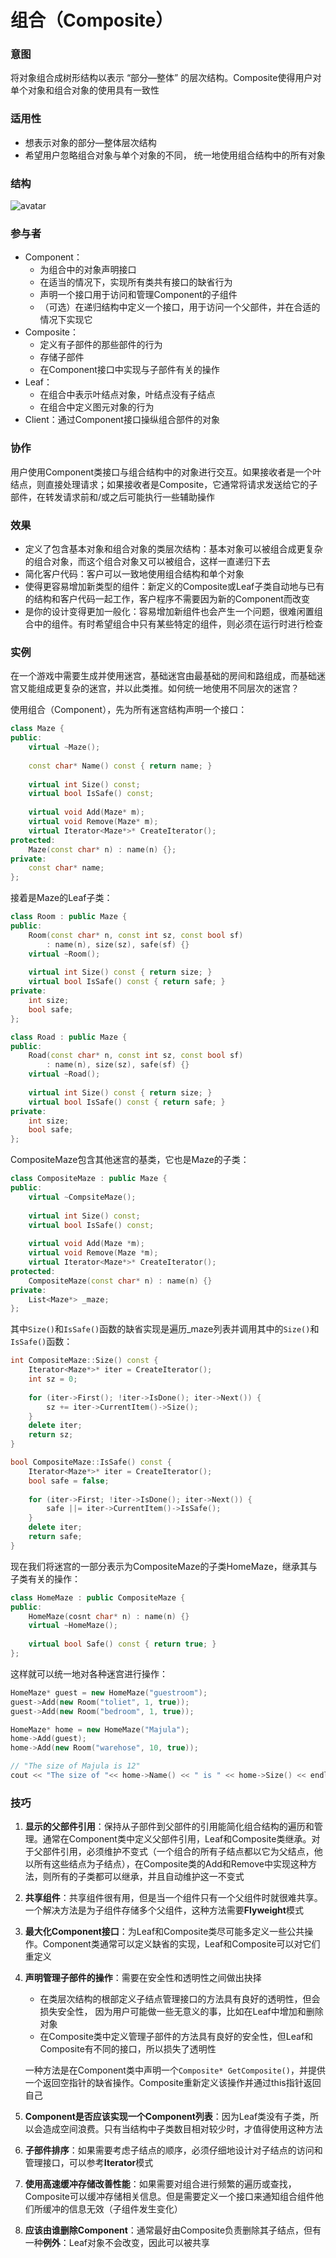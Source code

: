 # 组合（Composite）

### 意图

将对象组合成树形结构以表示 “部分—整体” 的层次结构。Composite使得用户对单个对象和组合对象的使用具有一致性

### 适用性

- 想表示对象的部分—整体层次结构
- 希望用户忽略组合对象与单个对象的不同， 统一地使用组合结构中的所有对象

### 结构

![avatar](image/组合结构图.png)

### 参与者

- Component：
  - 为组合中的对象声明接口
  - 在适当的情况下，实现所有类共有接口的缺省行为
  - 声明一个接口用于访问和管理Component的子组件
  - （可选）在递归结构中定义一个接口，用于访问一个父部件，并在合适的情况下实现它
- Composite：
  - 定义有子部件的那些部件的行为
  - 存储子部件
  - 在Component接口中实现与子部件有关的操作
- Leaf：
  - 在组合中表示叶结点对象，叶结点没有子结点
  - 在组合中定义图元对象的行为
- Client：通过Component接口操纵组合部件的对象

### 协作

用户使用Component类接口与组合结构中的对象进行交互。如果接收者是一个叶结点，则直接处理请求；如果接收者是Composite，它通常将请求发送给它的子部件，在转发请求前和/或之后可能执行一些辅助操作

### 效果

- 定义了包含基本对象和组合对象的类层次结构：基本对象可以被组合成更复杂的组合对象，而这个组合对象又可以被组合，这样一直递归下去
- 简化客户代码：客户可以一致地使用组合结构和单个对象
- 使得更容易增加新类型的组件：新定义的Composite或Leaf子类自动地与已有的结构和客户代码一起工作，客户程序不需要因为新的Component而改变
- 是你的设计变得更加一般化：容易增加新组件也会产生一个问题，很难闲置组合中的组件。有时希望组合中只有某些特定的组件，则必须在运行时进行检查

### 实例

在一个游戏中需要生成并使用迷宫，基础迷宫由最基础的房间和路组成，而基础迷宫又能组成更复杂的迷宫，并以此类推。如何统一地使用不同层次的迷宫？

使用组合（Component），先为所有迷宫结构声明一个接口：

```c++
class Maze {
public:
    virtual ~Maze();
    
    const char* Name() const { return name; }
    
    virtual int Size() const;
    virtual bool IsSafe() const;
    
    virtual void Add(Maze* m);
    virtual void Remove(Maze* m);
    virtual Iterator<Maze*>* CreateIterator();
protected:
    Maze(const char* n) : name(n) {};
private:
    const char* name;
};
```

接着是Maze的Leaf子类：

```c++
class Room : public Maze {
public:
    Room(const char* n, const int sz, const bool sf)
        : name(n), size(sz), safe(sf) {}
    virtual ~Room();
    
    virtual int Size() const { return size; }
    virtual bool IsSafe() const { return safe; }
private:
    int size;
    bool safe;
};
```

```c++
class Road : public Maze {
public:
    Road(const char* n, const int sz, const bool sf)
        : name(n), size(sz), safe(sf) {}
    virtual ~Road();
    
    virtual int Size() const { return size; }
    virtual bool IsSafe() const { return safe; }
private:
    int size;
    bool safe;
};
```

CompositeMaze包含其他迷宫的基类，它也是Maze的子类：

```c++
class CompositeMaze : public Maze {
public:
    virtual ~CompsiteMaze();
    
    virtual int Size() const;
    virtual bool IsSafe() const;
    
    virtual void Add(Maze *m);
    virtual void Remove(Maze *m);
    virtual Iterator<Maze*>* CreateIterator();
protected:
    CompositeMaze(const char* n) : name(n) {}
private:
    List<Maze*> _maze;
};
```

其中`Size()`和`IsSafe()`函数的缺省实现是遍历_maze列表并调用其中的`Size()`和`IsSafe()`函数：

```c++
int CompositeMaze::Size() const {
    Iterator<Maze*>* iter = CreateIterator();
    int sz = 0;
    
    for (iter->First(); !iter->IsDone(); iter->Next()) {
        sz += iter->CurrentItem()->Size();
    }
    delete iter;
    return sz;
}
```

```c++
bool CompositeMaze::IsSafe() const {
    Iterator<Maze*>* iter = CreateIterator();
    bool safe = false;
    
    for (iter->First; !iter->IsDone(); iter->Next()) {
        safe ||= iter->CurrentItem()->IsSafe();
    }
    delete iter;
    return safe;
}
```

现在我们将迷宫的一部分表示为CompositeMaze的子类HomeMaze，继承其与子类有关的操作：

```c++
class HomeMaze : public CompositeMaze {
public:
    HomeMaze(cosnt char* n) : name(n) {}
    virtual ~HomeMaze();
    
    virtual bool Safe() const { return true; }
};
```

这样就可以统一地对各种迷宫进行操作：

```c++
HomeMaze* guest = new HomeMaze("guestroom");
guest->Add(new Room("toliet", 1, true));
guest->Add(new Room("bedroom", 1, true));

HomeMaze* home = new HomeMaze("Majula");
home->Add(guest);
home->Add(new Room("warehose", 10, true));

// "The size of Majula is 12"
cout << "The size of "<< home->Name() << " is " << home->Size() << endl;
```

### 技巧

1. **显示的父部件引用**：保持从子部件到父部件的引用能简化组合结构的遍历和管理。通常在Component类中定义父部件引用，Leaf和Composite类继承。对于父部件引用，必须维护不变式（一个组合的所有子结点都以它为父结点，他以所有这些结点为子结点），在Composite类的Add和Remove中实现这种方法，则所有的子类都可以继承，并且自动维护这一不变式

2. **共享组件**：共享组件很有用，但是当一个组件只有一个父组件时就很难共享。一个解决方法是为子组件存储多个父组件，这种方法需要**Flyweight**模式

3. **最大化Component接口**：为Leaf和Composite类尽可能多定义一些公共操作。Component类通常可以定义缺省的实现，Leaf和Composite可以对它们重定义

4. **声明管理子部件的操作**：需要在安全性和透明性之间做出抉择

   - 在类层次结构的根部定义子结点管理接口的方法具有良好的透明性，但会损失安全性， 因为用户可能做一些无意义的事，比如在Leaf中增加和删除对象
   - 在Composite类中定义管理子部件的方法具有良好的安全性，但Leaf和Composite有不同的接口，所以损失了透明性

   一种方法是在Component类中声明一个`Composite* GetComposite()`，并提供一个返回空指针的缺省操作。Composite重新定义该操作并通过this指针返回自己

5. **Component是否应该实现一个Component列表**：因为Leaf类没有子类，所以会造成空间浪费。只有当结构中子类数目相对较少时，才值得使用这种方法

6. **子部件排序**：如果需要考虑子结点的顺序，必须仔细地设计对子结点的访问和管理接口，可以参考**Iterator**模式

7. **使用高速缓冲存储改善性能**：如果需要对组合进行频繁的遍历或查找，Composite可以缓冲存储相关信息。但是需要定义一个接口来通知组合组件他们所缓冲的信息无效（子组件发生变化）

8. **应该由谁删除Component**：通常最好由Composite负责删除其子结点，但有一种**例外**：Leaf对象不会改变，因此可以被共享

